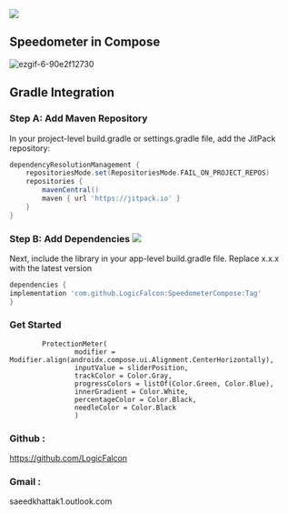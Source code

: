 [![](https://jitpack.io/v/LogicFalcon/SpeedometerCompose.svg)](https://jitpack.io/#LogicFalcon/SpeedometerCompose)

## Speedometer in Compose
![ezgif-6-90e2f12730](https://github.com/user-attachments/assets/bc911d28-6de1-460d-91ae-b93fcffc2528)


## Gradle Integration

### Step A: Add Maven Repository
In your project-level build.gradle or settings.gradle file, add the JitPack repository:

```groovy
dependencyResolutionManagement {
    repositoriesMode.set(RepositoriesMode.FAIL_ON_PROJECT_REPOS)
    repositories {
        mavenCentral()
        maven { url 'https://jitpack.io' }
    }
}
```

### Step B: Add Dependencies [![](https://jitpack.io/v/LogicFalcon/SpeedometerCompose.svg)](https://jitpack.io/#LogicFalcon/SpeedometerCompose)

Next, include the library in your app-level build.gradle file. Replace x.x.x with the latest version

```groovy
dependencies {
implementation 'com.github.LogicFalcon:SpeedometerCompose:Tag'
}
```

### Get Started

            ProtectionMeter(
                    modifier = Modifier.align(androidx.compose.ui.Alignment.CenterHorizontally),
                    inputValue = sliderPosition,
                    trackColor = Color.Gray,
                    progressColors = listOf(Color.Green, Color.Blue),
                    innerGradient = Color.White,
                    percentageColor = Color.Black,
                    needleColor = Color.Black
                    )


### Github : 
https://github.com/LogicFalcon

### Gmail :
saeedkhattak1.outlook.com


